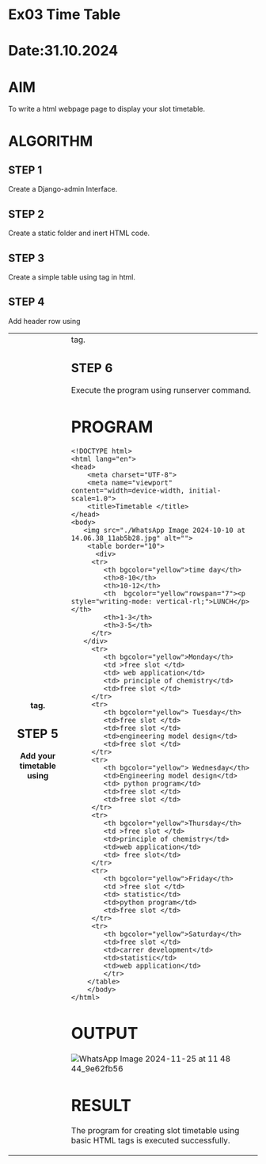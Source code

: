 # Ex03 Time Table
# Date:31.10.2024
# AIM
To write a html webpage page to display your slot timetable.

# ALGORITHM
## STEP 1
Create a Django-admin Interface.

## STEP 2
Create a static folder and inert HTML code.

## STEP 3
Create a simple table using <table> tag in html.

## STEP 4
Add header row using <th> tag.

## STEP 5
Add your timetable using <td> tag.

## STEP 6
Execute the program using runserver command.

# PROGRAM
```
<!DOCTYPE html>
<html lang="en">
<head>
    <meta charset="UTF-8">
    <meta name="viewport" content="width=device-width, initial-scale=1.0">
    <title>Timetable </title>
</head>
<body>
   <img src="./WhatsApp Image 2024-10-10 at 14.06.38_11ab5b28.jpg" alt="">
    <table border="10">
      <div>
     <tr>
        <th bgcolor="yellow">time day</th>
        <th>8-10</th>
        <th>10-12</th>
        <th  bgcolor="yellow"rowspan="7"><p style="writing-mode: vertical-rl;">LUNCH</p></th>
        <th>1-3</th>
        <th>3-5</th>
     </tr>
   </div>
     <tr>
        <th bgcolor="yellow">Monday</th>
        <td >free slot </td>
        <td> web application</td>
        <td> principle of chemistry</td>
        <td>free slot </td>
     </tr>
     <tr>
        <th bgcolor="yellow"> Tuesday</th>
        <td>free slot </td>
        <td>free slot </td>
        <td>engineering model design</td>
        <td>free slot </td>
     </tr>
     <tr>
        <th bgcolor="yellow"> Wednesday</th>
        <td>Engineering model design</td>
        <td> python program</td>
        <td>free slot </td>
        <td>free slot </td>
     </tr>
     <tr>
        <th bgcolor="yellow">Thursday</th>
        <td >free slot </td>
        <td>principle of chemistry</td>
        <td>web application</td>
        <td> free slot</td>
     </tr>
     <tr>
        <th bgcolor="yellow">Friday</th>
        <td >free slot </td>
        <td> statistic</td>
        <td>python program</td>
        <td>free slot </td>
     </tr>
     <tr>
        <th bgcolor="yellow">Saturday</th>
        <td>free slot </td>
        <td>carrer development</td>
        <td>statistic</td>
        <td>web application</td>
        </tr>
    </table>
    </body>
</html>      
```
# OUTPUT
![WhatsApp Image 2024-11-25 at 11 48 44_9e62fb56](https://github.com/user-attachments/assets/86789e41-6356-4254-a305-6814f42f2701)

# RESULT
The program for creating slot timetable using basic HTML tags is executed successfully.
